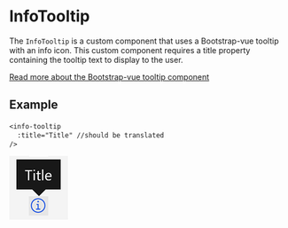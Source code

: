 # InfoTooltip

The `InfoTooltip` is a custom component that uses a Bootstrap-vue tooltip with
an info icon. This custom component requires a title property containing the
tooltip text to display to the user.

[Read more about the Bootstrap-vue tooltip
component](https://bootstrap-vue.org/docs/components/tooltip)

## Example

```vue
<info-tooltip
  :title="Title" //should be translated
/>
```

![Tooltip example](./info-tooltip.png)
